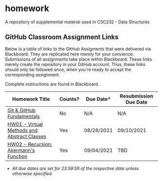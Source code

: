 # homework

A repository of supplemental material used in CSC232 - Data Structures

## GitHub Classroom Assignment Links

Below is a table of links to the GitHub Assigments that were delivered via Blackboard. They are replicated here merely for your convience. Submissions of all assignments take place within Blackboard. These links merely create the repository in your GitHub account. Thus, these links should only be followed once, when you're ready to accept the corresponding assignment.

Complete instructions are found in Blackboard.

Homework Title                                                                         | Counts? | Due Date*  | Resubmission Due Date
---------------------------------------------------------------------------------------|---------|------------|----------------------
[Git & GitHub Fundamentals](https://classroom.github.com/a/9I67Ct-k)                   | No      | N/A        | N/A
[HW01 - Virtual Methods and Abstract Classes](https://classroom.github.com/a/6Uo3vEp4) | Yes     | 08/28/2021 | 09/10/2021
[HW02 - Recursion: Akermann's Function](https://classroom.github.com/a/3IULbojN)       | Yes     | 09/04/2021 | TBD

* _All due dates are set for 23:59:59 of the respective date unless otherwise specified_
